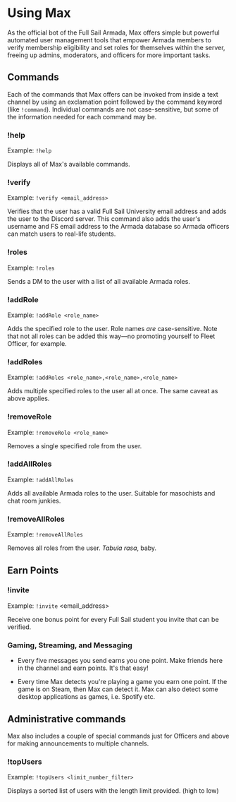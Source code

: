 # Using Max

As the official bot of the Full Sail Armada, Max offers simple but powerful automated user management tools that empower Armada members to verify membership eligibility and set roles for themselves within the server, freeing up admins, moderators, and officers for more important tasks.

## Commands

Each of the commands that Max offers can be invoked from inside a text channel by using an exclamation point followed by the command keyword (like `!command`). Individual commands are not case-sensitive, but some of the information needed for each command may be.

### !help

Example: `!help`

Displays all of Max's available commands.

### !verify

Example: `!verify <email_address>`

Verifies that the user has a valid Full Sail University email address and adds the user to the Discord server. This command also adds the user's username and FS email address to the Armada database so Armada officers can match users to real-life students.

### !roles

Example: `!roles`

Sends a DM to the user with a list of all available Armada roles.

### !addRole

Example: `!addRole <role_name>`

Adds the specified role to the user. Role names _are_ case-sensitive. Note that not all roles can be added this way—no promoting yourself to Fleet Officer, for example.

### !addRoles

Example: `!addRoles <role_name>,<role_name>,<role_name>`

Adds multiple specified roles to the user all at once. The same caveat as above applies.

### !removeRole

Example: `!removeRole <role_name>`

Removes a single specified role from the user.

### !addAllRoles

Example: `!addAllRoles`

Adds all available Armada roles to the user. Suitable for masochists and chat room junkies.

### !removeAllRoles

Example: `!removeAllRoles`

Removes all roles from the user. _Tabula rasa_, baby.

## Earn Points

### !invite

Example: `!invite` <email_address>

Receive one bonus point for every Full Sail student you invite that can be verified.

### Gaming, Streaming, and Messaging

* Every five messages you send earns you one point. Make friends here in the channel and earn points. It's that easy!

* Every time Max detects you're playing a game you earn one point. If the game is on Steam, then Max can detect it. Max can also detect some desktop applications as games, i.e. Spotify etc.


## Administrative commands

Max also includes a couple of special commands just for Officers and above for making announcements to multiple channels.

### !topUsers

Example: `!topUsers <limit_number_filter>`

Displays a sorted list of users with the length limit provided. (high to low) 